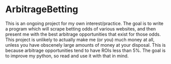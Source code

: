 # ArbitrageBetting

This is an ongoing project for my own interest/practice. The goal is to 
write a program which will scrape betting odds of various websites, and
then present me with the best arbitrage opportunities that exist for those
odds. This project is unlikely to actually make me (or you) much money at all,
unless you have obscenely large amounts of money at your disposal. This is 
because arbitrage opportunities tend to have ROIs less than 5%. The goal is
to improve my python, so read and use it with that in mind.
